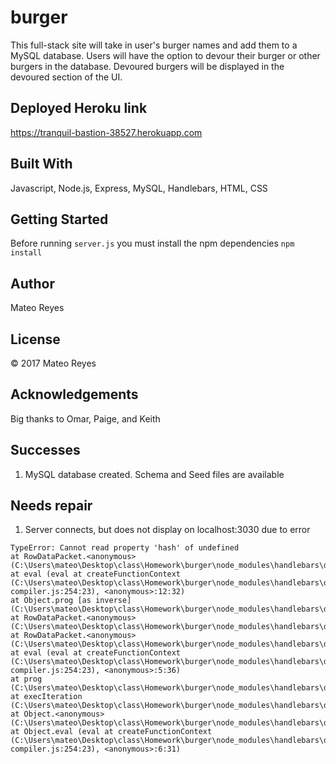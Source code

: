 # burger

This full-stack site will take in user's burger names and add them to a MySQL database. Users will have the option to devour their burger or other burgers in the database. Devoured burgers will be displayed in the devoured section of the UI.

## Deployed Heroku link
https://tranquil-bastion-38527.herokuapp.com

## Built With
Javascript, Node.js, Express, MySQL, Handlebars, HTML, CSS

## Getting Started
Before running `server.js` you must install the npm dependencies
`npm install`

## Author
Mateo Reyes

## License
&copy; 2017 Mateo Reyes

## Acknowledgements
Big thanks to Omar, Paige, and Keith

## Successes
1. MySQL database created. Schema and Seed files are available

## Needs repair
1. Server connects, but does not display on localhost:3030 due to error
```
TypeError: Cannot read property 'hash' of undefined
at RowDataPacket.<anonymous> (C:\Users\mateo\Desktop\class\Homework\burger\node_modules\handlebars\dist\cjs\handlebars\helpers\if.js:16:17)
at eval (eval at createFunctionContext (C:\Users\mateo\Desktop\class\Homework\burger\node_modules\handlebars\dist\cjs\handlebars\compiler\javascript-compiler.js:254:23), <anonymous>:12:32)
at Object.prog [as inverse] (C:\Users\mateo\Desktop\class\Homework\burger\node_modules\handlebars\dist\cjs\handlebars\runtime.js:221:12)
at RowDataPacket.<anonymous> (C:\Users\mateo\Desktop\class\Homework\burger\node_modules\handlebars\dist\cjs\handlebars\helpers\if.js:17:22)
at RowDataPacket.<anonymous> (C:\Users\mateo\Desktop\class\Homework\burger\node_modules\handlebars\dist\cjs\handlebars\helpers\if.js:24:35)
at eval (eval at createFunctionContext (C:\Users\mateo\Desktop\class\Homework\burger\node_modules\handlebars\dist\cjs\handlebars\compiler\javascript-compiler.js:254:23), <anonymous>:5:36)
at prog (C:\Users\mateo\Desktop\class\Homework\burger\node_modules\handlebars\dist\cjs\handlebars\runtime.js:221:12)
at execIteration (C:\Users\mateo\Desktop\class\Homework\burger\node_modules\handlebars\dist\cjs\handlebars\helpers\each.js:51:19)
at Object.<anonymous> (C:\Users\mateo\Desktop\class\Homework\burger\node_modules\handlebars\dist\cjs\handlebars\helpers\each.js:61:13)
at Object.eval (eval at createFunctionContext (C:\Users\mateo\Desktop\class\Homework\burger\node_modules\handlebars\dist\cjs\handlebars\compiler\javascript-compiler.js:254:23), <anonymous>:6:31)

```
